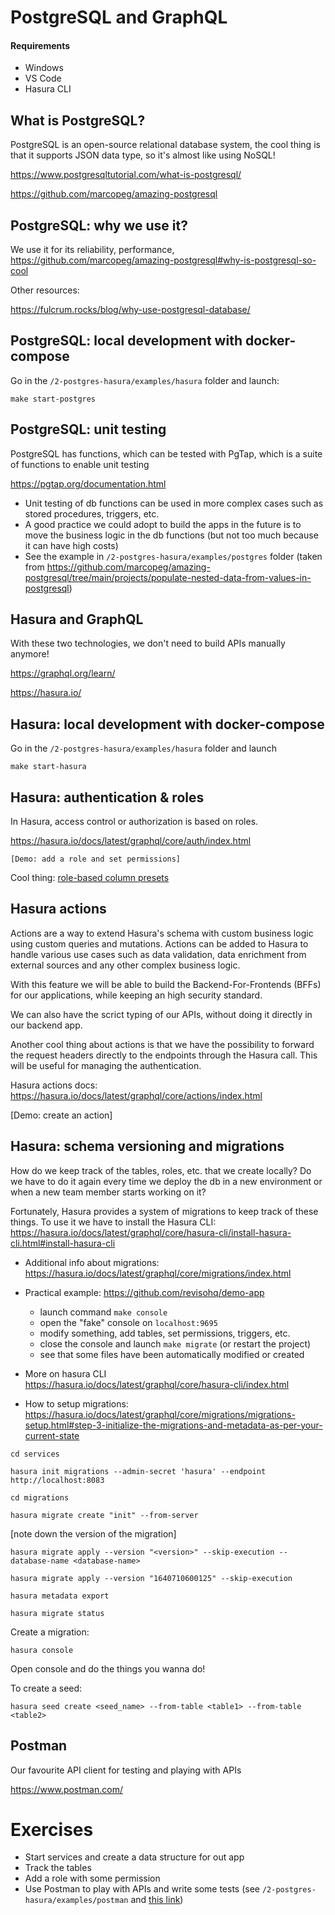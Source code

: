 # PostgreSQL and GraphQL

#### Requirements

- Windows
- VS Code
- Hasura CLI

## What is PostgreSQL?

PostgreSQL is an open-source relational database system, the cool thing is that it supports JSON data type, so it's almost like using NoSQL!

https://www.postgresqltutorial.com/what-is-postgresql/

https://github.com/marcopeg/amazing-postgresql

## PostgreSQL: why we use it?

We use it for its reliability, performance,
https://github.com/marcopeg/amazing-postgresql#why-is-postgresql-so-cool

Other resources:

https://fulcrum.rocks/blog/why-use-postgresql-database/

## PostgreSQL: local development with docker-compose

Go in the `/2-postgres-hasura/examples/hasura` folder and launch:

`make start-postgres`

## PostgreSQL: unit testing

PostgreSQL has functions, which can be tested with PgTap, which is a suite of functions to enable unit testing

https://pgtap.org/documentation.html

- Unit testing of db functions can be used in more complex cases such as stored procedures, triggers, etc.
- A good practice we could adopt to build the apps in the future is to move the business logic in the db functions (but not too much because it can have high costs)
- See the example in `/2-postgres-hasura/examples/postgres` folder (taken from https://github.com/marcopeg/amazing-postgresql/tree/main/projects/populate-nested-data-from-values-in-postgresql)

## Hasura and GraphQL

With these two technologies, we don't need to build APIs manually anymore!

https://graphql.org/learn/

https://hasura.io/

## Hasura: local development with docker-compose

Go in the `/2-postgres-hasura/examples/hasura` folder and launch

```
make start-hasura
```

## Hasura: authentication & roles

In Hasura, access control or authorization is based on roles.

https://hasura.io/docs/latest/graphql/core/auth/index.html

`[Demo: add a role and set permissions]`

Cool thing: [role-based column presets](https://hasura.io/docs/latest/graphql/core/databases/postgres/schema/default-values/column-presets.html)

## Hasura actions

Actions are a way to extend Hasura's schema with custom business logic using custom queries and mutations. Actions can be added to Hasura to handle various use cases such as data validation, data enrichment from external sources and any other complex business logic.

With this feature we will be able to build the Backend-For-Frontends (BFFs) for our applications, while keeping an high security standard.

We can also have the scrict typing of our APIs, without doing it directly in our backend app.

Another cool thing about actions is that we have the possibility to forward the request headers directly to the endpoints through the Hasura call. This will be useful for managing the authentication.

Hasura actions docs: https://hasura.io/docs/latest/graphql/core/actions/index.html

[Demo: create an action]

## Hasura: schema versioning and migrations

How do we keep track of the tables, roles, etc. that we create locally? Do we have to do it again every time we deploy the db in a new environment or when a new team member starts working on it?

Fortunately, Hasura provides a system of migrations to keep track of these things. To use it we have to install the Hasura CLI:<br>
https://hasura.io/docs/latest/graphql/core/hasura-cli/install-hasura-cli.html#install-hasura-cli

- Additional info about migrations: https://hasura.io/docs/latest/graphql/core/migrations/index.html

- Practical example: https://github.com/revisohq/demo-app

  - launch command `make console`
  - open the "fake" console on `localhost:9695`
  - modify something, add tables, set permissions, triggers, etc.
  - close the console and launch `make migrate` (or restart the project)
  - see that some files have been automatically modified or created

- More on hasura CLI<br> https://hasura.io/docs/latest/graphql/core/hasura-cli/index.html

- How to setup migrations: https://hasura.io/docs/latest/graphql/core/migrations/migrations-setup.html#step-3-initialize-the-migrations-and-metadata-as-per-your-current-state

`cd services`

`hasura init migrations --admin-secret 'hasura' --endpoint http://localhost:8083`

`cd migrations`

`hasura migrate create "init" --from-server`

[note down the version of the migration]

`hasura migrate apply --version "<version>" --skip-execution --database-name <database-name>`

`hasura migrate apply --version "1640710600125" --skip-execution`

`hasura metadata export`

`hasura migrate status`

Create a migration:

`hasura console`

Open console and do the things you wanna do!

To create a seed:

`hasura seed create <seed_name> --from-table <table1> --from-table <table2>`

## Postman

Our favourite API client for testing and playing with APIs

https://www.postman.com/

# Exercises

- Start services and create a data structure for out app
- Track the tables
- Add a role with some permission
- Use Postman to play with APIs and write some tests (see `/2-postgres-hasura/examples/postman` and [this link](https://learning.postman.com/docs/writing-scripts/test-scripts/))
